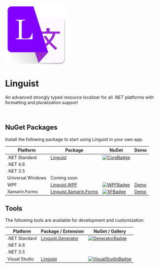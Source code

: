[![Linguist](https://raw.githubusercontent.com/ins0mniaque/Linguist/master/content/images/logo.png)](https://github.com/ins0mniaque/Linguist)
# Linguist
An advanced strongly typed resource localizer for all .NET platforms with formatting and pluralization support

<br>

## NuGet Packages
Install the following package to start using Linguist in your own app.

| Platform          | Package                          | NuGet                | Demo            |
| ----------------- | -------------------------------- | -------------------- | --------------- |
| .NET Standard     | [Linguist][CoreLink]             | [![CoreBadge]][Core] |                 |
| .NET 4.6          |                                  |                      |                 |
| .NET 3.5          |                                  |                      |                 |
| Universal Windows | Coming soon                      |                      |                 |
| WPF               | [Linguist.WPF][WPFLink]          | [![WPFBadge]][WPF]   | [Demo][WPFDemo] |
| Xamarin.Forms     | [Linguist.Xamarin.Forms][XFLink] | [![XFBadge]][XF]     | [Demo][XFDemo]  |

[Core]: https://www.nuget.org/packages/Linguist/
[CoreBadge]: https://img.shields.io/nuget/v/Linguist.svg
[CoreLink]: https://github.com/ins0mniaque/Linguist/tree/master/src/Linguist

[WPF]: https://www.nuget.org/packages/Linguist.WPF/
[WPFBadge]: https://img.shields.io/nuget/v/Linguist.WPF.svg
[WPFLink]: https://github.com/ins0mniaque/Linguist/tree/master/src/Linguist.WPF
[WPFDemo]: https://github.com/ins0mniaque/Linguist/tree/master/samples/Linguist.WPF.Demo

[XF]: https://www.nuget.org/packages/Linguist.Xamarin.Forms/
[XFBadge]: https://img.shields.io/nuget/v/Linguist.Xamarin.Forms.svg
[XFLink]: https://github.com/ins0mniaque/Linguist/tree/master/src/Linguist.Xamarin.Forms
[XFDemo]: https://github.com/ins0mniaque/Linguist/tree/master/samples/Linguist.Xamarin.Forms.Demo

## Tools
The following tools are available for development and customization.

| Platform          | Package / Extension                 | NuGet / Gallery                      |
| ----------------- | ----------------------------------- | ------------------------------------ |
| .NET Standard     | [Linguist.Generator][GeneratorLink] | [![GeneratorBadge]][Generator]       |
| .NET 4.6          |                                     |                                      |
| .NET 3.5          |                                     |                                      |
| Visual Studio     | [Linguist][VisualStudioLink]        | [![VisualStudioBadge]][VisualStudio] |

[Generator]: https://www.nuget.org/packages/Linguist.Generator/
[GeneratorBadge]: https://img.shields.io/nuget/v/Linguist.Generator.svg
[GeneratorLink]: https://github.com/ins0mniaque/Linguist/tree/master/src/Linguist.Generator

[VisualStudio]: https://marketplace.visualstudio.com/items?itemName=ins0mniaque.linguist
[VisualStudioBadge]: https://img.shields.io/visual-studio-marketplace/d/ins0mniaque.linguist.svg
[VisualStudioLink]: https://github.com/ins0mniaque/Linguist/tree/master/src/Linguist.VisualStudio
